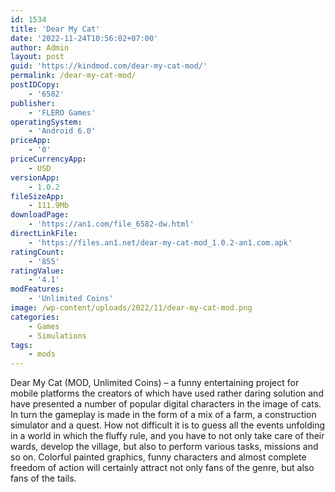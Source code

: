 ```yaml
---
id: 1534
title: 'Dear My Cat'
date: '2022-11-24T10:56:02+07:00'
author: Admin
layout: post
guid: 'https://kindmod.com/dear-my-cat-mod/'
permalink: /dear-my-cat-mod/
postIDCopy:
    - '6582'
publisher:
    - 'FLERO Games'
operatingSystem:
    - 'Android 6.0'
priceApp:
    - '0'
priceCurrencyApp:
    - USD
versionApp:
    - 1.0.2
fileSizeApp:
    - 111.9Mb
downloadPage:
    - 'https://an1.com/file_6582-dw.html'
directLinkFile:
    - 'https://files.an1.net/dear-my-cat-mod_1.0.2-an1.com.apk'
ratingCount:
    - '855'
ratingValue:
    - '4.1'
modFeatures:
    - 'Unlimited Coins'
image: /wp-content/uploads/2022/11/dear-my-cat-mod.png
categories:
    - Games
    - Simulations
tags:
    - mods
---
```


Dear My Cat (MOD, Unlimited Coins) – a funny entertaining project for mobile platforms the creators of which have used rather daring solution and have presented a number of popular digital characters in the image of cats. In turn the gameplay is made in the form of a mix of a farm, a construction simulator and a quest. How not difficult it is to guess all the events unfolding in a world in which the fluffy rule, and you have to not only take care of their wards, develop the village, but also to perform various tasks, missions and so on. Colorful painted graphics, funny characters and almost complete freedom of action will certainly attract not only fans of the genre, but also fans of the tails.